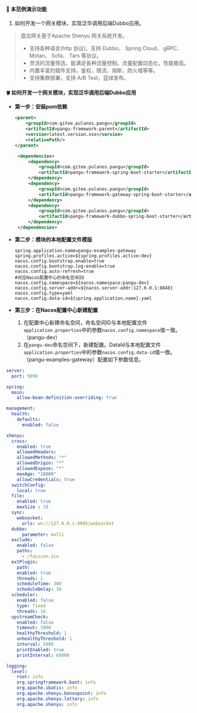 #### :mushroom: 本范例演示功能

1. 如何开发一个网关模块，实现泛华调用后端Dubbo应用。

> 盘古网关基于Apache Shenyu 网关系统开发。
>  - 支持各种语言(http 协议)，支持 Dubbo、 Spring Cloud、 gRPC、 Motan、 Sofa、 Tars 等协议。
>  - 灵活的流量筛选，能满足各种流量控制。流量配置动态化，性能极高。
>  - 内置丰富的插件支持，鉴权，限流，熔断，防火墙等等。
>  - 支持集群部署，支持 A/B Test，蓝绿发布。

#### :four_leaf_clover: 如何开发一个网关模块，实现泛华调用后端Dubbo应用
-  **第一步：安装pom依赖**

    ```xml
    <parent>
        <groupId>com.gitee.pulanos.pangu</groupId>
        <artifactId>pangu-framework-parent</artifactId>
        <version>latest.version.xxx</version>
        <relativePath/>
    </parent>
    ```
   ```xml
    <dependencies>
        <dependency>
            <groupId>com.gitee.pulanos.pangu</groupId>
            <artifactId>pangu-framework-spring-boot-starter</artifactId>
        </dependency>
        <dependency>
            <groupId>com.gitee.pulanos.pangu</groupId>
            <artifactId>pangu-framework-gateway-spring-boot-starter</artifactId>
        </dependency>
        <dependency>
            <groupId>com.gitee.pulanos.pangu</groupId>
            <artifactId>pangu-framework-dubbo-spring-boot-starter</artifactId>
        </dependency>
    </dependencies>
   ```

-  **第二步：模块的本地配置文件模版**
    ```properties
    spring.application.name=pangu-examples-gateway
    spring.profiles.active=${spring.profiles.active:dev}
    nacos.config.bootstrap.enable=true
    nacos.config.bootstrap.log-enable=true
    nacos.config.auto-refresh=true
    #对应Nacos配置中心的命名空间ID
    nacos.config.namespace=${nacos.namespace:pangu-dev}
    nacos.config.server-addr=${nacos.server-addr:127.0.0.1:8848}
    nacos.config.type=yaml
    nacos.config.data-id=${spring.application.name}.yaml
    ```  

-  **第三步：在Nacos配置中心新建配置**
    1. 在配置中心新建命名空间，命名空间ID与本地配置文件`application.properties`中的参数`nacos.config.namespace`值一致。（pangu-dev）
    2. 在`pangu-dev`命名空间下，新建配置。DataId与本地配置文件`application.properties`中的参数`nacos.config.data-id`值一致。（pangu-examples-gateway）配置如下参数信息。
```yaml       
server:
  port: 9090

spring:
  main:
    allow-bean-definition-overriding: true

management:
  health:
    defaults:
      enabled: false

shenyu:
  cross:
    enabled: true
    allowedHeaders:
    allowedMethods: "*"
    allowedOrigin: "*"
    allowedExpose: "*"
    maxAge: "18000"
    allowCredentials: true
  switchConfig:
    local: true
  file:
    enabled: true
    maxSize : 10
  sync:
    websocket:
      urls: ws://127.0.0.1:9095/websocket
  dubbo:
      parameter: multi
  exclude:
    enabled: false
    paths:
      - /favicon.ico
  extPlugin:
    path:
    enabled: true
    threads: 1
    scheduleTime: 300
    scheduleDelay: 30
  scheduler:
    enabled: false
    type: fixed
    threads: 16
  upstreamCheck:
    enabled: false
    timeout: 3000
    healthyThreshold: 1
    unhealthyThreshold: 1
    interval: 5000
    printEnabled: true
    printInterval: 60000

logging:
  level:
    root: info
    org.springframework.boot: info
    org.apache.ibatis: info
    org.apache.shenyu.bonuspoint: info
    org.apache.shenyu.lottery: info
    org.apache.shenyu: info    
```   